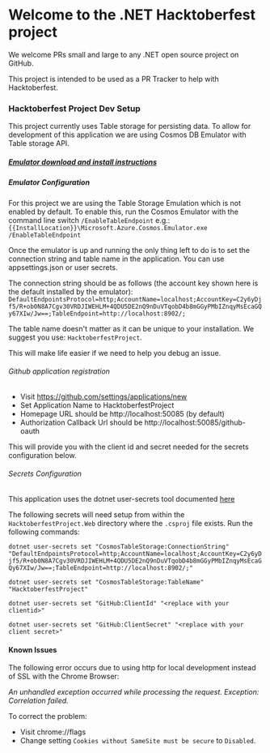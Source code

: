 # Welcome to the .NET Hacktoberfest project

We welcome PRs small and large to any .NET open source project on GitHub.

This project is intended to be used as a PR Tracker to help with Hacktoberfest.

### Hacktoberfest Project Dev Setup
This project currently uses Table storage for persisting data. To allow for development of this application we are using Cosmos DB Emulator
with Table storage API.

##### [Emulator download and install instructions](https://docs.microsoft.com/en-us/azure/cosmos-db/local-emulator?tabs=cli%2Cssl-netstd21)

##### Emulator Configuration

For this project we are using the Table Storage Emulation which is not enabled by default. To enable this, run the Cosmos Emulator with the
command line switch `/EnableTableEndpoint` e.g.: `{{InstallLocation}}\Microsoft.Azure.Cosmos.Emulator.exe /EnableTableEndpoint`

Once the emulator is up and running the only thing left to do is to set the connection string and table name in the application. You can use
appsettings.json or user secrets.

The connection string should be as follows (the account key shown here is the default installed by the emulator): 
`DefaultEndpointsProtocol=http;AccountName=localhost;AccountKey=C2y6yDjf5/R+ob0N8A7Cgv30VRDJIWEHLM+4QDU5DE2nQ9nDuVTqobD4b8mGGyPMbIZnqyMsEcaGQy67XIw/Jw==;TableEndpoint=http://localhost:8902/;`

The table name doesn't matter as it can be unique to your installation. We suggest you use: `HacktoberfestProject`.

This will make life easier if we need to help you debug an issue.

###### Github application registration
* Visit https://github.com/settings/applications/new
* Set Application Name to HacktoberfestProject
* Homepage URL should be http://localhost:50085 (by default)
* Authorization Callback Url should be http://localhost:50085/github-oauth

This will provide you with the client id and secret needed for the secrets configuration below.

###### Secrets Configuration
This application uses the dotnet user-secrets tool documented [here](https://docs.microsoft.com/en-us/aspnet/core/security/app-secrets?view=aspnetcore-3.1)

The following secrets will need setup from within the `HacktoberfestProject.Web` directory where the `.csproj` file exists. Run the following commands:

```dotnet user-secrets set "CosmosTableStorage:ConnectionString" "DefaultEndpointsProtocol=http;AccountName=localhost;AccountKey=C2y6yDjf5/R+ob0N8A7Cgv30VRDJIWEHLM+4QDU5DE2nQ9nDuVTqobD4b8mGGyPMbIZnqyMsEcaGQy67XIw/Jw==;TableEndpoint=http://localhost:8902/;"```

```dotnet user-secrets set "CosmosTableStorage:TableName" "HacktoberfestProject"```

```dotnet user-secrets set "GitHub:ClientId" "<replace with your clientid>"```

```dotnet user-secrets set "GitHub:ClientSecret" "<replace with your client secret>"```

#### Known Issues
The following error occurs due to using http for local development instead of SSL with the Chrome Browser:

*An unhandled exception occurred while processing the request. Exception: Correlation failed.*

To correct the problem:
* Visit chrome://flags
* Change setting `Cookies without SameSite must be secure` to `Disabled`.
